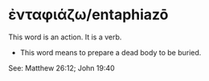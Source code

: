 # ἐνταφιάζω/entaphiazō
This word is an action. It is a verb.

* This word means to prepare a dead body to be buried. 

See: Matthew 26:12; John 19:40

